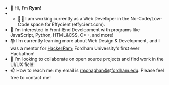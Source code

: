 - 👋 Hi, I’m <b>Ryan</b>!
- - 👨‍💻 I am working currently as a Web Developer in the No-Code/Low-Code space for Effycient (effycient.com).
- 👀 I’m interested in Front-End Development with programs like JavaScript, Python, HTML&CSS, C++, and more!
- 📚 I’m currently learning more about Web Design & Development, and I was a mentor for [HackerRam](https://hackeram.wixsite.com/live); Fordham University's first ever Hackathon! 
- 💞️ I’m looking to collaborate on open source projects and find work in the UI/UX field!
- 📫 How to reach me: my email is rmonaghan4@fordham.edu. Please feel free to contact me!











<!---
Ryan1997123/Ryan1997123 is a ✨ special ✨ repository because its `README.md` (this file) appears on your GitHub profile.
You can click the Preview link to take a look at your changes.
--->
